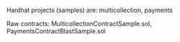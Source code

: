 Hardhat projects (samples) are: multicollection, payments

Raw contracts: MulticollectionContractSample.sol, PaymentsContractBlastSample.sol

